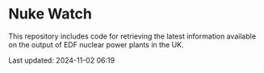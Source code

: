 # Nuke Watch

This repository includes code for retrieving the latest information available on the output of EDF nuclear power plants in the UK.

Last updated: 2024-11-02 06:19